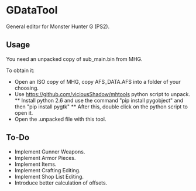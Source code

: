 # GDataTool
General editor for Monster Hunter G (PS2).

## Usage
You need an unpacked copy of sub_main.bin from MHG.

To obtain it:
* Open an ISO copy of MHG, copy AFS_DATA.AFS into a folder of your choosing.
* Use https://github.com/viciousShadow/mhtools python script to unpack.
** Install python 2.6 and use the command "pip install pygobject" and then "pip install pygtk"
** After this, double click on the python script to open it.
* Open the .unpacked file with this tool.

## To-Do

* Implement Gunner Weapons.
* Implement Armor Pieces.
* Implement Items.
* Implement Crafting Editing.
* Implement Shop List Editing.
* Introduce better calculation of offsets.
